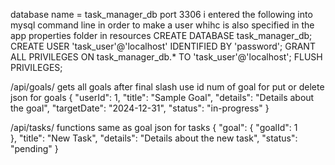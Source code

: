 database name = task_manager_db  port 3306
i entered the following into mysql command line in order to make a user whihc is also specified in the app properties folder in resources
CREATE DATABASE task_manager_db;
CREATE USER 'task_user'@'localhost' IDENTIFIED BY 'password';
GRANT ALL PRIVILEGES ON task_manager_db.* TO 'task_user'@'localhost';
FLUSH PRIVILEGES;


/api/goals/
gets all goals
after final slash use id num of goal for put or delete
json for goals 
{
    "userId": 1,
    "title": "Sample Goal",
    "details": "Details about the goal",
    "targetDate": "2024-12-31",
    "status": "in-progress"
}




/api/tasks/
functions same as goal
json for tasks
{
    "goal": {
        "goalId": 1  
    },
    "title": "New Task",
    "details": "Details about the new task",
    "status": "pending"
}

